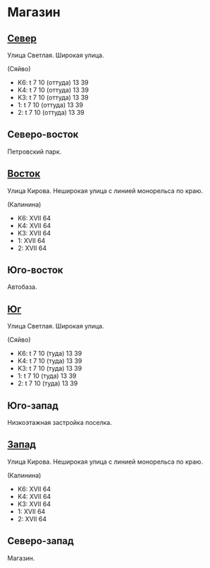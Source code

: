 # Магазин

## [Север](./10380075.md)

Улица Светлая.
Широкая улица.

(Сяйво)

* K6:   t
        7   10 (оттуда) 13  39
* K4:   t
        7   10 (оттуда) 13  39
* K3:   t
        7   10 (оттуда) 13  39
* 1:    t
        7   10 (оттуда) 13  39
* 2:    t
        7   10 (оттуда) 13  39

## Северо-восток

Петровский парк.

## [Восток](./10390080.md)

Улица Кирова.
Неширокая улица с линией монорельса по краю.

(Калинина)

* K6:   XVII
        64
* K4:   XVII
        64
* K3:   XVII
        64
* 1:    XVII
        64
* 2:    XVII
        64

## Юго-восток

Автобаза.

## [Юг](./10380085.md)

Улица Светлая.
Широкая улица.

(Сяйво)

* K6:   t
        7   10 (туда)   13  39
* K4:   t
        7   10 (туда)   13  39
* K3:   t
        7   10 (туда)   13  39
* 1:    t
        7   10 (туда)   13  39
* 2:    t
        7   10 (туда)   13  39

## Юго-запад

Низкоэтажная застройка поселка.

## [Запад](./10375080.md)

Улица Кирова.
Неширокая улица с линией монорельса по краю.

(Калинина)

* K6:   XVII
        64
* K4:   XVII
        64
* K3:   XVII
        64
* 1:    XVII
        64
* 2:    XVII
        64

## Северо-запад

Магазин.
